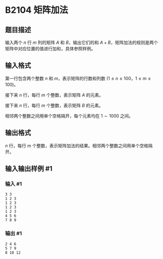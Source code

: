 # B2104 矩阵加法

## 题目描述

输入两个 $n$ 行 $m$ 列的矩阵 $A$ 和 $B$，输出它们的和 $A+B$，矩阵加法的规则是两个矩阵中对应位置的值进行加和，具体参照样例。

## 输入格式

第一行包含两个整数 $n$ 和 $m$，表示矩阵的行数和列数 $(1 \le n \le 100$，$1 \le m \le 100)$。

接下来 $n$ 行，每行 $m$ 个整数，表示矩阵 $A$ 的元素。

接下来 $n$ 行，每行 $m$ 个整数，表示矩阵 $B$ 的元素。

相邻两个整数之间用单个空格隔开，每个元素均在 $1 \sim 1000$ 之间。

## 输出格式

$n$ 行，每行 $m$ 个整数，表示矩阵加法的结果。相邻两个整数之间用单个空格隔开。

## 输入输出样例 #1

### 输入 #1

```
3 3
1 2 3
1 2 3
1 2 3
1 2 3
4 5 6
7 8 9
```

### 输出 #1

```
2 4 6
5 7 9
8 10 12
```
